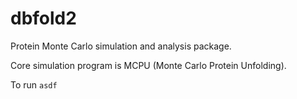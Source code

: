 # dbfold2

Protein Monte Carlo simulation and analysis package.

Core simulation program is MCPU (Monte Carlo Protein Unfolding).

To run
`asdf`
